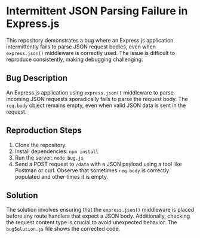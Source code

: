 # Intermittent JSON Parsing Failure in Express.js

This repository demonstrates a bug where an Express.js application intermittently fails to parse JSON request bodies, even when `express.json()` middleware is correctly used.  The issue is difficult to reproduce consistently, making debugging challenging.

## Bug Description

An Express.js application using `express.json()` middleware to parse incoming JSON requests sporadically fails to parse the request body. The `req.body` object remains empty, even when valid JSON data is sent in the request.

## Reproduction Steps

1. Clone the repository.
2. Install dependencies: `npm install`
3. Run the server: `node bug.js`
4. Send a POST request to `/data` with a JSON payload using a tool like Postman or curl.  Observe that sometimes `req.body` is correctly populated and other times it is empty.

## Solution

The solution involves ensuring that the `express.json()` middleware is placed before any route handlers that expect a JSON body.  Additionally, checking the request content type is crucial to avoid unexpected behavior.  The `bugSolution.js` file shows the corrected code.